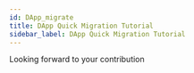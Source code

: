 ```yaml
---
id: DApp_migrate
title: DApp Quick Migration Tutorial
sidebar_label: DApp Quick Migration Tutorial
---
```


Looking forward to your contribution
